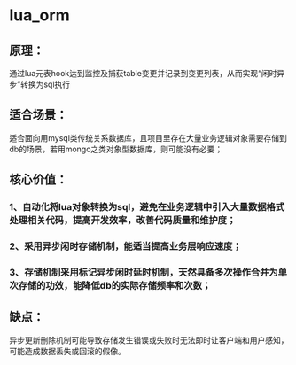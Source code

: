 # lua_orm

## 原理：
通过lua元表hook达到监控及捕获table变更并记录到变更列表，从而实现“闲时异步”转换为sql执行

## 适合场景：
适合面向用mysql类传统关系数据库，且项目里存在大量业务逻辑对象需要存储到db的场景，若用mongo之类对象型数据库，则可能没有必要；

## 核心价值：
### 1、自动化将lua对象转换为sql，避免在业务逻辑中引入大量数据格式处理相关代码，提高开发效率，改善代码质量和维护度；
### 2、采用异步闲时存储机制，能适当提高业务层响应速度；
### 3、存储机制采用标记异步闲时延时机制，天然具备多次操作合并为单次存储的功效，能降低db的实际存储频率和次数；

## 缺点：
异步更新删除机制可能导致存储发生错误或失败时无法即时让客户端和用户感知，可能造成数据丢失或回滚的假像。
